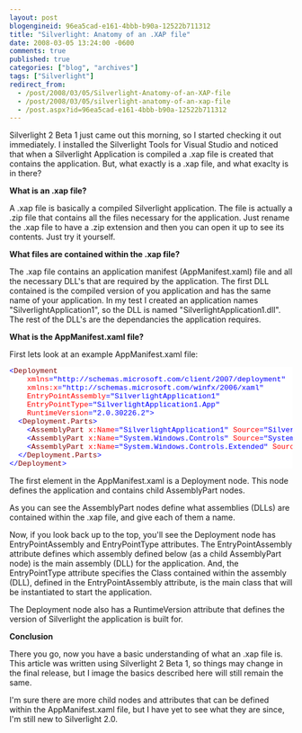 ```yaml
---
layout: post
blogengineid: 96ea5cad-e161-4bbb-b90a-12522b711312
title: "Silverlight: Anatomy of an .XAP file"
date: 2008-03-05 13:24:00 -0600
comments: true
published: true
categories: ["blog", "archives"]
tags: ["Silverlight"]
redirect_from: 
  - /post/2008/03/05/Silverlight-Anatomy-of-an-XAP-file
  - /post/2008/03/05/silverlight-anatomy-of-an-xap-file
  - /post.aspx?id=96ea5cad-e161-4bbb-b90a-12522b711312
---
```

<!-- more -->
<p>Silverlight 2 Beta 1 just came out this morning, so I started checking it out immediately. I installed the Silverlight Tools for Visual Studio and noticed that when a Silverlight Application is compiled a .xap file is created that contains the application. But, what exactly is a .xap file, and what exaclty is in there? </p>  <p><strong>What is an .xap file?</strong> </p>  <p>A .xap file is basically a compiled Silverlight application. The file is actually a .zip file that contains all the files necessary for the application. Just rename the .xap file to have a .zip extension and then you can open it up to see its contents. Just try it yourself. </p>  <p><strong>What files are contained within the .xap file?</strong> </p>  <p>The .xap file contains an application manifest (AppManifest.xaml) file and all the necessary DLL's that are required by the application. The first DLL contained is the compiled version of you application and has the same name of your application. In my test I created an application names &quot;SilverlightApplication1&quot;, so the DLL is named &quot;SilverlightApplication1.dll&quot;. The rest of the DLL's are the dependancies the application requires. </p>  <p><strong>What is the AppManifest.xaml file?</strong> </p>  <p>First lets look at an example AppManifest.xaml file:</p>  <pre class="csharpcode"><span class="kwrd">&lt;</span><span class="html">Deployment</span>
    <span class="attr">xmlns</span><span class="kwrd">=&quot;http://schemas.microsoft.com/client/2007/deployment&quot;</span>
    <span class="attr">xmlns:x</span><span class="kwrd">=&quot;http://schemas.microsoft.com/winfx/2006/xaml&quot;</span>
    <span class="attr">EntryPointAssembly</span><span class="kwrd">=&quot;SilverlightApplication1&quot;</span>
    <span class="attr">EntryPointType</span><span class="kwrd">=&quot;SilverlightApplication1.App&quot;</span>
    <span class="attr">RuntimeVersion</span><span class="kwrd">=&quot;2.0.30226.2&quot;</span><span class="kwrd">&gt;</span>
  <span class="kwrd">&lt;</span><span class="html">Deployment.Parts</span><span class="kwrd">&gt;</span>
    <span class="kwrd">&lt;</span><span class="html">AssemblyPart</span> <span class="attr">x:Name</span><span class="kwrd">=&quot;SilverlightApplication1&quot;</span> <span class="attr">Source</span><span class="kwrd">=&quot;SilverlightApplication1.dll&quot;</span> <span class="kwrd">/&gt;</span>
    <span class="kwrd">&lt;</span><span class="html">AssemblyPart</span> <span class="attr">x:Name</span><span class="kwrd">=&quot;System.Windows.Controls&quot;</span> <span class="attr">Source</span><span class="kwrd">=&quot;System.Windows.Controls.dll&quot;</span> <span class="kwrd">/&gt;</span>
    <span class="kwrd">&lt;</span><span class="html">AssemblyPart</span> <span class="attr">x:Name</span><span class="kwrd">=&quot;System.Windows.Controls.Extended&quot;</span> <span class="attr">Source</span><span class="kwrd">=&quot;System.Windows.Controls.Extended.dll&quot;</span> <span class="kwrd">/&gt;</span>
  <span class="kwrd">&lt;/</span><span class="html">Deployment.Parts</span><span class="kwrd">&gt;</span>
<span class="kwrd">&lt;/</span><span class="html">Deployment</span><span class="kwrd">&gt;</span></pre>
<style type="text/css">
.csharpcode, .csharpcode pre
{
	font-size: small;
	color: black;
	font-family: consolas, "Courier New", courier, monospace;
	background-color: #ffffff;
	/*white-space: pre;*/
}
.csharpcode pre { margin: 0em; }
.csharpcode .rem { color: #008000; }
.csharpcode .kwrd { color: #0000ff; }
.csharpcode .str { color: #006080; }
.csharpcode .op { color: #0000c0; }
.csharpcode .preproc { color: #cc6633; }
.csharpcode .asp { background-color: #ffff00; }
.csharpcode .html { color: #800000; }
.csharpcode .attr { color: #ff0000; }
.csharpcode .alt 
{
	background-color: #f4f4f4;
	width: 100%;
	margin: 0em;
}
.csharpcode .lnum { color: #606060; }</style>

<p>The first element in the AppManifest.xaml is a Deployment node. This node defines the application and contains child AssemblyPart nodes. </p>

<p>As you can see the AssemblyPart nodes define what assemblies (DLLs) are contained within the .xap file, and give each of them a name. </p>

<p>Now, if you look back up to the top, you'll see the Deployment node has EntryPointAssembly and EntryPointType attributes. The EntryPointAssembly attribute defines which assembly defined below (as a child AssemblyPart node) is the main assembly (DLL) for the application. And, the EntryPointType attribute specifies the Class contained within the assembly (DLL), defined in the EntryPointAssembly attribute, is the main class that will be instantiated to start the application. </p>

<p>The Deployment node also has a RuntimeVersion attribute that defines the version of Silverlight the application is built for. </p>

<p><strong>Conclusion</strong>&#160; </p>

<p>There you go, now you have a basic understanding of what an .xap file is. This article was written using Silverlight 2 Beta 1, so things may change in the final release, but I image the basics described here will still remain the same. </p>

<p>I'm sure there are more child nodes and attributes that can be defined within the AppManifest.xaml file, but I have yet to see what they are since, I'm still new to Silverlight 2.0. </p>
